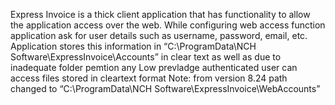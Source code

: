 Express Invoice is a thick client application that has functionality to allow the application access over the web. While configuring web access function application ask for user details such as username, password, email, etc. Application stores this information in “C:\ProgramData\NCH Software\ExpressInvoice\Accounts” in clear text as well as due to inadequate folder pemtion any Low prevladge authenticated user can access files stored in cleartext format
Note: from version 8.24 path changed to “C:\ProgramData\NCH Software\ExpressInvoice\WebAccounts”
